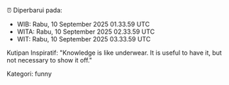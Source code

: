 ⏰ Diperbarui pada:
- WIB: Rabu, 10 September 2025 01.33.59 UTC
- WITA: Rabu, 10 September 2025 02.33.59 UTC
- WIT: Rabu, 10 September 2025 03.33.59 UTC

Kutipan Inspiratif:
"Knowledge is like underwear. It is useful to have it, but not necessary to show it off."


Kategori: funny

